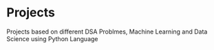 # Projects
Projects based on different DSA Problmes, Machine Learning and Data Science using Python Language
